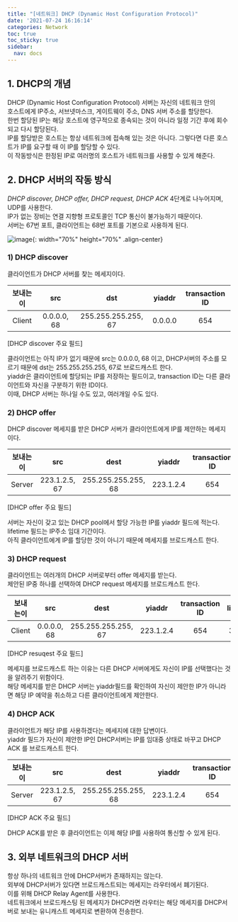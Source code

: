 ```yaml
---
title: "[네트워크] DHCP (Dynamic Host Configuration Protocol)"
date: '2021-07-24 16:16:14'
categories: Network
toc: true
toc_sticky: true
sidebar:
  nav: docs
---
```


## 1. DHCP의 개념
DHCP (Dynamic Host Configuration Protocol) 서버는 자신의 네트워크 안의  
호스트에게 IP주소, 서브넷마스크, 게이트웨이 주소, DNS 서버 주소를 할당한다.  
한번 할당된 IP는 해당 호스트에 영구적으로 종속되는 것이 아니라 일정 기간 후에 회수되고 다시 할당된다.  
IP를 할당받은 호스트는 항상 네트워크에 접속해 있는 것은 아니다. 그렇다면 다른 호스트가 IP를 요구할 때 이 IP를 할당할 수 있다.  
이 작동방식은 한정된 IP로 여러명의 호스트가 네트워크를 사용할 수 있게 해준다.  

## 2. DHCP 서버의 작동 방식
*DHCP discover, DHCP offer, DHCP request, DHCP ACK*   4단계로 나누어지며, UDP를 사용한다.  
IP가 없는 장비는 연결 지향형 프로토콜인 TCP 통신이 불가능하기 때문이다.  
서버는 67번 포트, 클라이언트는 68번 포트를 기본으로 사용하게 된다.  

![image](https://user-images.githubusercontent.com/60495897/126859443-e6a95b45-e4f8-49b3-9e31-a2fd4ed604c6.png){: width="70%" height="70%" .align-center}

### 1) DHCP discover
클라이언트가 DHCP 서버를 찾는 메세지이다.  


| 보내는이 |     src     |        dst         | yiaddr  | transaction ID |
| :------: | :---------: | :-----------------: | :-----: | :------------: |
|  Client  | 0.0.0.0, 68 | 255.255.255.255, 67 | 0.0.0.0 |      654       |

[DHCP discover 주요 필드]



클라이언트는 아직 IP가 없기 때문에 src는 0.0.0.0, 68 이고, DHCP서버의 주소를 모르기 때문에 dst는 255.255.255.255, 67로 브로드캐스트 한다.  
yiaddr은 클라이언트에 할당되는 IP를 저장하는 필드이고, transaction ID는 다른 클라이언트와 자신을 구분하기 위한 ID이다.  
이때, DHCP 서버는 하나일 수도 있고, 여러개일 수도 있다.  

### 2) DHCP offer
DHCP discover 메세지를 받은 DHCP 서버가 클라이언트에게 IP를 제안하는 메세지이다.  


	
| 보내는이 |      src      |        dest         |  yiaddr   | transaction ID | lifetime |
| :------: | :-----------: | :-----------------: | :-------: | :------------: | :------: |
|  Server  | 223.1.2.5, 67 | 255.255.255.255, 68 | 223.1.2.4 |      654       |  3600s   |


[DHCP offer 주요 필드]

서버는 자신이 갖고 있는 DHCP pool에서 할당 가능한 IP를 yiaddr 필드에 적는다.  
lifetime 필드는 IP주소 임대 기간이다.  
아직 클라이언트에게 IP를 할당한 것이 아니기 때문에 메세지를 브로드캐스트 한다.  

### 3) DHCP request
클라이언트는 여러개의 DHCP 서버로부터 offer 메세지를 받는다.  
제안된 IP중 하나를 선택하여 DHCP request 메세지를 브로드캐스트 한다.  

| 보내는이 |     src     |        dest         |  yiaddr   | transaction ID | lifetime |
| :------: | :---------: | :-----------------: | :-------: | :------------: | :------: |
|  Client  | 0.0.0.0, 68 | 255.255.255.255, 67 | 223.1.2.4 |      654       |  3600s   |

[DHCP resuqest 주요 필드]

메세지를 브로드캐스트 하는 이유는 다른 DHCP 서버에게도 자신이 IP를 선택했다는 것을 알려주기 위함이다.  
해당 메세지를 받은 DHCP 서버는 yiaddr필드를 확인하여 자신이 제안한 IP가 아니라면 해당 IP 예약을 취소하고 다른 클라이언트에게 제안한다.  

### 4) DHCP ACK
클라이언트가 해당 IP를 사용하겠다는 메세지에 대한 답변이다.  
yiaddr 필드가 자신이 제안한 IP인 DHCP서버는 IP를 임대중 상태로 바꾸고 DHCP ACK 를 브로드캐스트 한다.  

| 보내는이 |      src      |        dest         |  yiaddr   | transaction ID | lifetime |
| :------: | :-----------: | :-----------------: | :-------: | :------------: | :------: |
|  Server  | 223.1.2.5, 67 | 255.255.255.255, 68 | 223.1.2.4 |      654       |  3600s   |

[DHCP ACK 주요 필드]

DHCP ACK를 받은 후 클라이언트는 이제 해당 IP를 사용하여 통신할 수 있게 된다.  



## 3. 외부 네트워크의 DHCP 서버
항상 하나의 네트워크 안에 DHCP서버가 존재하지는 않는다.  
외부에 DHCP서버가 있다면  브로드캐스트되는 메세지는 라우터에서 폐기된다.  
이를 위해 DHCP Relay Agent를 사용한다.  
네트워크에서 브로드캐스팅 된 메세지가 DHCP라면 라우터는 해당 메세지를 DHCP서버로 보내는 유니캐스트 메세지로 변환하여 전송한다.
